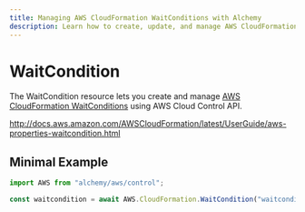 ```yaml
---
title: Managing AWS CloudFormation WaitConditions with Alchemy
description: Learn how to create, update, and manage AWS CloudFormation WaitConditions using Alchemy Cloud Control.
---
```


# WaitCondition

The WaitCondition resource lets you create and manage [AWS CloudFormation WaitConditions](https://docs.aws.amazon.com/cloudformation/latest/userguide/) using AWS Cloud Control API.

http://docs.aws.amazon.com/AWSCloudFormation/latest/UserGuide/aws-properties-waitcondition.html

## Minimal Example

```ts
import AWS from "alchemy/aws/control";

const waitcondition = await AWS.CloudFormation.WaitCondition("waitcondition-example", {});
```

